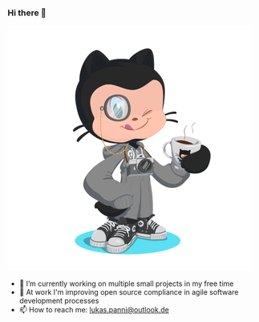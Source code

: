 ### Hi there 👋

![Octocat](/octocat.png)

- 🔭 I’m currently working on multiple small projects in my free time
- 🏢 At work I'm improving open source compliance in agile software development processes
- 📫 How to reach me: [lukas.panni@outlook.de](mailto:lukas.panni@outlook.de)
